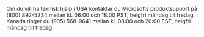 <Token xmlns:xlink="http://www.w3.org/1999/xlink">Om du vill ha teknisk hjälp i USA kontaktar du Microsofts produktsupport på (800) 892-5234 mellan kl. 06:00 och 18:00 PST, helgfri måndag till fredag. I Kanada ringer du (905) 568-9641 mellan kl. 08:00 och 20:00 EST, helgfri måndag till fredag.</Token>

<!--HONumber=Jun16_HO4-->


